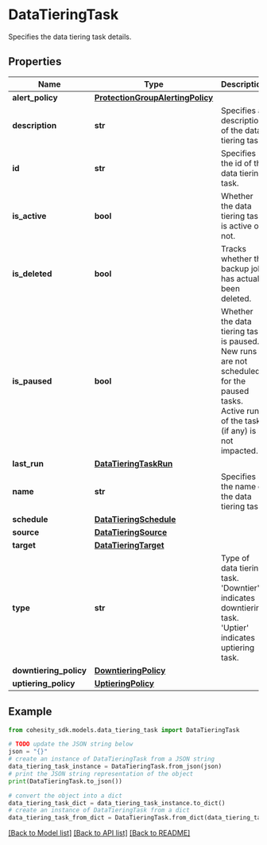 # DataTieringTask

Specifies the data tiering task details.

## Properties

Name | Type | Description | Notes
------------ | ------------- | ------------- | -------------
**alert_policy** | [**ProtectionGroupAlertingPolicy**](ProtectionGroupAlertingPolicy.md) |  | [optional] 
**description** | **str** | Specifies a description of the data tiering task. | [optional] 
**id** | **str** | Specifies the id of the data tiering task. | [optional] 
**is_active** | **bool** | Whether the data tiering task is active or not. | [optional] [default to True]
**is_deleted** | **bool** | Tracks whether the backup job has actually been deleted. | [optional] [default to True]
**is_paused** | **bool** | Whether the data tiering task is paused. New runs are not scheduled for the paused tasks. Active run of the task (if any) is not impacted. | [optional] [default to True]
**last_run** | [**DataTieringTaskRun**](DataTieringTaskRun.md) |  | [optional] 
**name** | **str** | Specifies the name of the data tiering task. | 
**schedule** | [**DataTieringSchedule**](DataTieringSchedule.md) |  | [optional] 
**source** | [**DataTieringSource**](DataTieringSource.md) |  | [optional] 
**target** | [**DataTieringTarget**](DataTieringTarget.md) |  | [optional] 
**type** | **str** | Type of data tiering task. &#39;Downtier&#39; indicates downtiering task. &#39;Uptier&#39; indicates uptiering task. | 
**downtiering_policy** | [**DowntieringPolicy**](DowntieringPolicy.md) |  | [optional] 
**uptiering_policy** | [**UptieringPolicy**](UptieringPolicy.md) |  | [optional] 

## Example

```python
from cohesity_sdk.models.data_tiering_task import DataTieringTask

# TODO update the JSON string below
json = "{}"
# create an instance of DataTieringTask from a JSON string
data_tiering_task_instance = DataTieringTask.from_json(json)
# print the JSON string representation of the object
print(DataTieringTask.to_json())

# convert the object into a dict
data_tiering_task_dict = data_tiering_task_instance.to_dict()
# create an instance of DataTieringTask from a dict
data_tiering_task_from_dict = DataTieringTask.from_dict(data_tiering_task_dict)
```
[[Back to Model list]](../README.md#documentation-for-models) [[Back to API list]](../README.md#documentation-for-api-endpoints) [[Back to README]](../README.md)


